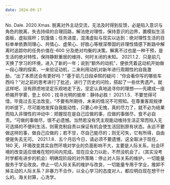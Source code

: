 ```yaml
---
date: 2024-09-17
---
```


No. Dale. 2020.Xmas. 脱离对外主动交流，无法及时得到反馈，必是陷入意识与角色的脱离，失去持续的合理回路，解法绝对理性，保持意识的边界，置模拟生活面板，虚拟摇杆；饥饿值；任务进度，混淆虚拟与现实以达到：绝对理性生活的目标单单依靠同理心、共情心、虚荣心、好胜心等根深蒂固的非理性情感下断路中解离时追踪你的任务价值在-600 分及绝对均衡的决策。解离不过也是一种干预，是生活的绝对特性，保持静默重居的维持，何时关闭的未知。
2021.1.2．只是前几天换了学习的环境，进入了新的一年；说到“额外的动机”，便依凭着这动机开始做一段心理的探索，一来验证动机，二来利用动机对新年进行周期性的自我激励，“出了本质还会有更好吗？”基于前几日段卓熙的疑问：“你会看你写的哪些车西吗？”对之前的思考进行了批述，进行了历史的问险，搭起了一些优秀遗产。就这样吧，没有顾虑地坚定乐观地走下去，坚定认真地追寻你的理想——先建成一座桥揭开学雾，登上 600；找寻光明的彼岸：静待必胜！
2021.1.5．不要觉得可惜，毕竟过去无法改变。“不要有所期待，未来的情况不可预知。在尊重客观规律的听提下，尽可能地发挥自我能动性，只要心中无愧，真的尽力了，就不必为结果而陷入非理性的冲动中：把握现在是自己应做的事，应做的事做尽，食不必自责。“可做的事做尽，很不必遗憾。当然若没有凭主观能动维持生活正常而陷入无可选择的不便利生活，则需克制自责以保证有机会使生活回到原有状态。永远不要做这样的事，做自己应做的；若不甘，尽自己能尽的；则无可失，它有所得，自由便是失去无可。
2021.1.8．五个月后今日，请必须不要遗憾，这全取决于现在，180 天，环境改变其实自然环境对学业的负面影响不大，主要是人际关系，社会环境的改变适应很难在短时间内完成。现在应全力以赴，不然没机会了。（其实没考时学都有进步的机会）明确现阶段的对外策略：停止对人际关系的维护，一切能量服务于学业改良。停止一切人际关系的维护与改良，一切能量专用于学业，推卸不掉主动的人际关系？非暴力不合作，以全心学习的态度对人，都应明白现在想干什么的。海关封算，心洗学。
